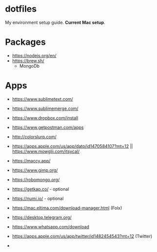 # dotfiles

My environment setup guide. **Current Mac setup**.

# Packages

-   https://nodejs.org/en/
-   https://brew.sh/
    -   MongoDb

# Apps

-   https://www.sublimetext.com/
-   https://www.sublimemerge.com/
-   https://www.dropbox.com/install
-   https://www.getpostman.com/apps
-   http://colorslurp.com/
-   https://apps.apple.com/us/app/dato/id1470584107?mt=12 || https://www.mowglii.com/itsycal/
-   https://maccy.app/
-   https://www.gimp.org/
-   https://robomongo.org/

-   https://getkap.co/ - optional
-   https://numi.io/ - optional

-   https://mac.eltima.com/download-manager.html (Folx)
-   https://desktop.telegram.org/
-   https://www.whatsapp.com/download
-   https://apps.apple.com/us/app/twitter/id1482454543?mt=12 (Twitter)
-
